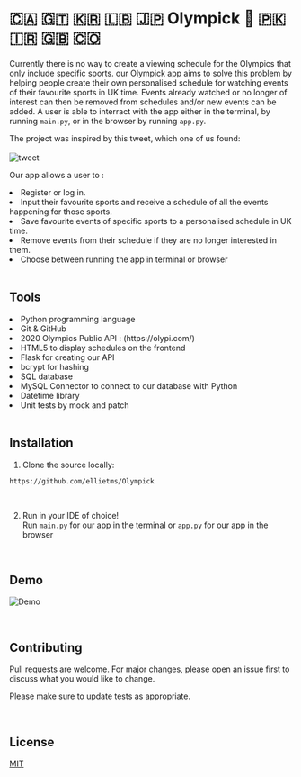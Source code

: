 # 🇨🇦 🇬🇹 🇰🇷 🇱🇧 🇯🇵 Olympick 🏴󠁧󠁢󠁷󠁬󠁳󠁿 🇵🇰 🇮🇷 🇬🇧 🇨🇴 

Currently there is no way to create a viewing schedule for the Olympics that only include specific sports. our Olympick app aims to solve this problem by helping people create their own personalised schedule for watching events of their favourite sports in UK time. Events already watched or no longer of interest can then be removed from schedules and/or new events can be added. A user is able to interract with the app either in the terminal, by running `main.py`, or in the browser by running `app.py`.

The project was inspired by this tweet, which one of us found:<br><br>
![tweet](https://user-images.githubusercontent.com/81711732/130365472-5c336d54-1044-4ade-8d86-85eb292be14d.jpeg)
<br>

Our app allows a user to : <br>
 <li>Register or log in.</li>
 <li>Input their favourite sports and receive a schedule of all the events happening for those sports.</li>
 <li>Save favourite events of specific sports to a personalised schedule in UK time.</li>
 <li>Remove events from their schedule if they are no longer interested in them.</li>
 <li>Choose between running the app in terminal or browser
 <br>
 <br>


## Tools

<li> Python programming language </li>
<li> Git & GitHub</li>
<li> 2020 Olympics Public API : (https://olypi.com/)</li>
<li> HTML5 to display schedules on the frontend </li>
<li> Flask for creating our API</li>
<li> bcrypt for hashing</li>
<li> SQL database </li>
<li> MySQL Connector to connect to our database with Python</li>
<li> Datetime library</li>
<li> Unit tests by mock and patch </li>

<br>


## Installation

1. Clone the source locally:
```
https://github.com/ellietms/Olympick
```
<br>

2. Run in your IDE of choice!<br>
   Run `main.py` for our app in the terminal
    or `app.py` for our app in the browser
<br>


## Demo

![Demo](https://user-images.githubusercontent.com/81711732/130333703-8eb2007e-c7cf-4f57-94a1-45630c3cef38.gif)

<br>


## Contributing

Pull requests are welcome. For major changes, please open an issue first to discuss what you would like to change.

Please make sure to update tests as appropriate.

<br>


## License

[MIT](https://choosealicense.com/licenses/mit/)

<br>

